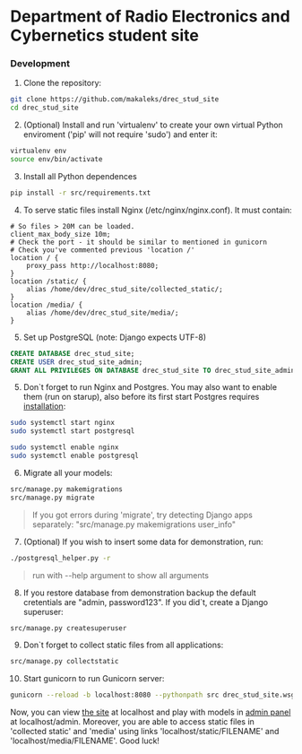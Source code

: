 # Department of Radio Electronics and Cybernetics student site

### Development

1. Clone the repository:
```bash
git clone https://github.com/makaleks/drec_stud_site
cd drec_stud_site
```
2. (Optional) Install and run 'virtualenv' to create your own virtual Python enviroment ('pip' will not require 'sudo') and enter it:
```bash
virtualenv env
source env/bin/activate
```
3. Install all Python dependences
```bash
pip install -r src/requirements.txt
```
4. To serve static files install Nginx (/etc/nginx/nginx.conf). It must contain:
```nginx configuration file
# So files > 20M can be loaded.
client_max_body_size 10m;
# Check the port - it should be similar to mentioned in gunicorn
# Check you've commented previous 'location /'
location / {
    proxy_pass http://localhost:8080;
}
location /static/ {
    alias /home/dev/drec_stud_site/collected_static/;
}
location /media/ {
    alias /home/dev/drec_stud_site/media/;
}
```
5. Set up PostgreSQL (note: Django expects UTF-8)
```sql
CREATE DATABASE drec_stud_site;
CREATE USER drec_stud_site_admin;
GRANT ALL PRIVILEGES ON DATABASE drec_stud_site TO drec_stud_site_admin;
```
5. Don`t forget to run Nginx and Postgres. You may also want to enable them (run on starup), also before its first start Postgres requires [installation](https://wiki.archlinux.org/index.php/PostgreSQL#Installing_PostgreSQL):
```bash
sudo systemctl start nginx
sudo systemctl start postgresql

sudo systemctl enable nginx
sudo systemctl enable postgresql
```
6. Migrate all your models:
```bash
src/manage.py makemigrations
src/manage.py migrate
```
> If you got errors during 'migrate', try detecting Django apps separately:
> "src/manage.py makemigrations user_info"
7. (Optional) If you wish to insert some data for demonstration, run:
```bash
./postgresql_helper.py -r
```
> run with --help argument to show all arguments
8. If you restore database from demonstration backup the default cretentials are "admin, password123". If you did`t, create a Django superuser:
``` bash
src/manage.py createsuperuser
```
9. Don`t forget to collect static files from all applications:
```bash
src/manage.py collectstatic
```
10. Start gunicorn to run Gunicorn server:
```bash
gunicorn --reload -b localhost:8080 --pythonpath src drec_stud_site.wsgi:application
```
Now, you can view [the site](localhost) at localhost and play with models in [admin panel](localhost/admin) at localhost/admin. Moreover, you are able to access static files in 'collected static' and 'media' using links 'localhost/static/FILENAME' and 'localhost/media/FILENAME'. Good luck!
